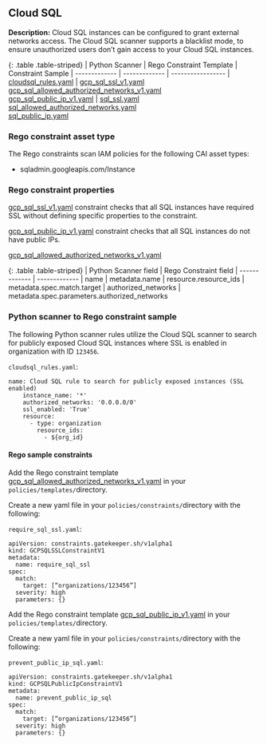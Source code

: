 ## Cloud SQL

**Description:** Cloud SQL instances can be configured to grant external 
networks access. The Cloud SQL scanner supports a blacklist mode, to ensure 
unauthorized users don’t gain access to your Cloud SQL instances.

{: .table .table-striped}
| Python Scanner | Rego Constraint Template | Constraint Sample
| ------------- | ------------- | -----------------
| [cloudsql_rules.yaml](https://github.com/forseti-security/terraform-google-forseti/blob/master/modules/rules/templates/rules/cloudsql_rules.yaml) | [gcp_sql_ssl_v1.yaml](https://github.com/forseti-security/policy-library/blob/master/policies/templates/gcp_sql_ssl_v1.yaml)<br>[gcp_sql_allowed_authorized_networks_v1.yaml](https://github.com/forseti-security/policy-library/blob/master/policies/templates/gcp_sql_allowed_authorized_networks_v1.yaml)<br>[gcp_sql_public_ip_v1.yaml](https://github.com/forseti-security/policy-library/blob/master/policies/templates/gcp_sql_public_ip_v1.yaml) | [sql_ssl.yaml](https://github.com/forseti-security/policy-library/blob/master/samples/sql_ssl.yaml)<br>[sql_allowed_authorized_networks.yaml](https://github.com/forseti-security/policy-library/blob/master/samples/sql_allowed_authorized_networks.yaml)<br>[sql_public_ip.yaml](https://github.com/forseti-security/policy-library/blob/master/samples/sql_public_ip.yaml) 


### Rego constraint asset type

The Rego constraints scan IAM policies for the following CAI asset types:

- sqladmin.googleapis.com/Instance

### Rego constraint properties

[gcp_sql_ssl_v1.yaml](https://github.com/forseti-security/policy-library/blob/master/policies/templates/gcp_sql_ssl_v1.yaml) 
constraint checks that all SQL instances have required SSL without defining 
specific properties to the constraint.

[gcp_sql_public_ip_v1.yaml](https://github.com/forseti-security/policy-library/blob/master/policies/templates/gcp_sql_public_ip_v1.yaml) 
constraint checks that all SQL instances do not have public IPs.

[gcp_sql_allowed_authorized_networks_v1.yaml](https://github.com/forseti-security/policy-library/blob/master/policies/templates/gcp_sql_allowed_authorized_networks_v1.yaml)

{: .table .table-striped}
| Python Scanner field | Rego Constraint field
| ------------- | -------------
| name | metadata.name
| resource.resource_ids | metadata.spec.match.target
| authorized_networks | metadata.spec.parameters.authorized_networks

### Python scanner to Rego constraint sample

The following Python scanner rules utilize the Cloud SQL scanner to search for 
publicly exposed Cloud SQL instances where SSL is enabled in organization with 
ID `123456`.

`cloudsql_rules.yaml`:
```
name: Cloud SQL rule to search for publicly exposed instances (SSL enabled)
    instance_name: '*'
    authorized_networks: '0.0.0.0/0'
    ssl_enabled: 'True'
    resource:
      - type: organization
        resource_ids:
          - ${org_id}

```

#### Rego sample constraints

Add the Rego constraint template [gcp_sql_allowed_authorized_networks_v1.yaml](https://github.com/forseti-security/policy-library/blob/master/policies/templates/gcp_sql_allowed_authorized_networks_v1.yaml) 
in your `policies/templates/`directory.

Create a new yaml file in your `policies/constraints/`directory with the following:

`require_sql_ssl.yaml`:
```
apiVersion: constraints.gatekeeper.sh/v1alpha1
kind: GCPSQLSSLConstraintV1
metadata:
  name: require_sql_ssl
spec:
  match:
    target: [“organizations/123456”]
  severity: high
  parameters: {}
```

Add the Rego constraint template [gcp_sql_public_ip_v1.yaml](https://github.com/forseti-security/policy-library/blob/master/policies/templates/gcp_sql_public_ip_v1.yaml) 
in your `policies/templates/`directory.

Create a new yaml file in your `policies/constraints/`directory with the following:

`prevent_public_ip_sql.yaml`:
```
apiVersion: constraints.gatekeeper.sh/v1alpha1
kind: GCPSQLPublicIpConstraintV1
metadata:
  name: prevent_public_ip_sql
spec:
  match:
    target: [“organizations/123456”]
  severity: high
  parameters: {}
```
